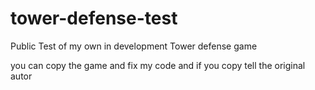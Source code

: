 # tower-defense-test
Public Test of my own in development Tower defense game

you can copy the game and fix my code and if you copy tell the original autor 
